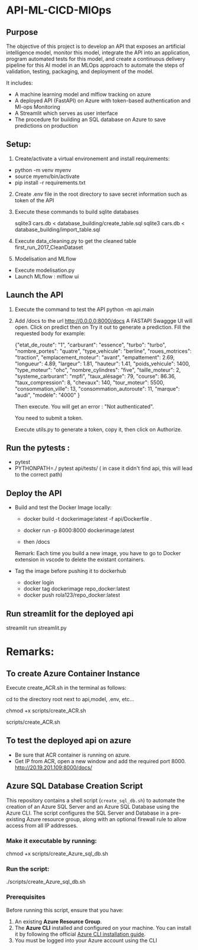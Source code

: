 # API-ML-CICD-MlOps
## Purpose
The objective of this project is to develop an API that exposes an artificial intelligence model, monitor this model, integrate the API into an application, program automated tests for this model, and create a continuous delivery pipeline for this AI model in an MLOps approach to automate the steps of validation, testing, packaging, and deployment of the model.

It includes:

  - A machine learning model and mlflow tracking on azure
  - A deployed API (FastAPI) on Azure with token-based authentication and Ml-ops Monitoring 
  - A Streamlit which serves as user interface
  - The procedure for building an SQL database on Azure to save predictions on production

## Setup:
1. Create/activate a virtual environement and install requirements:

  - python -m venv myenv
  - source myenv/bin/activate
  - pip install -r requirements.txt
2. Create .env file in the root directory to save secret information such as token of the API

3. Execute these commands to build sqlite databases

    sqlite3 cars.db < database_building/create_table.sql
    sqlite3 cars.db  < database_building/import_table.sql
4. Execute data_cleaning.py to get the cleaned table first_run_2017_CleanDataset

5. Modelisation and MLflow

  - Execute modelisation.py 
  - Launch MLflow : mlflow ui


## Launch the API
1. Execute the command to test the API 
    python -m api.main
2. Add /docs to the url
    http://0.0.0.0:8000/docs
  A FASTAPI Swaggge UI will open. Click on predict then on Try it out to generate a prediction. Fill the requested body for example:

      {"etat_de_route": "1",
      "carburant": "essence",
      "turbo": "turbo",
      "nombre_portes": "quatre",
      "type_vehicule": "berline",
      "roues_motrices": "traction",
      "emplacement_moteur": "avant",
      "empattement": 2.69,
      "longueur": 4.89,
      "largeur": 1.81,
      "hauteur": 1.41,
      "poids_vehicule": 1400,
      "type_moteur": "ohc",
      "nombre_cylindres": "five",
      "taille_moteur": 2,
      "systeme_carburant": "mpfi",
      "taux_alésage": 79,
      "course": 86.36,
      "taux_compression": 8,
      "chevaux": 140,
      "tour_moteur": 5500,
      "consommation_ville": 13,
      "consommation_autoroute": 11,
      "marque": "audi",
      "modèle": "4000"
    }

    Then execute. You will get an error : "Not authenticated". 
    
    You need to submit a token.

    Execute utils.py to generate a token, copy it, then click on Authorize.

## Run the pytests : 
  - pytest
  - PYTHONPATH=./ pytest api/tests/           ( in case it didn't find api, this will lead to the correct path)

## Deploy the API
  - Build and test the Docker Image locally: 

    - docker build -t dockerimage:latest -f api/Dockerfile .

    - docker run -p 8000:8000 dockerimage:latest

    - then /docs

    Remark: Each time you build a new image, you have to go to Docker extension in vscode to delete the existant containers.

  - Tag the image before pushing it to dockerhub
    - docker login
    - docker tag dockerimage repo_docker:latest
    - docker push rola123/repo_docker:latest

## Run streamlit for the deployed api
streamlit run streamlit.py

# Remarks:
## To create Azure Container Instance
Execute create_ACR.sh in the terminal as follows:

  cd to the directory root next to api,model, .env, etc...

  chmod +x scripts/create_ACR.sh

  scripts/create_ACR.sh

## To test the deployed api on azure
- Be sure that ACR container is running on azure.
- Get IP from ACR, open a new window and add the required port 8000.
     http://20.19.201.109:8000/docs/


## Azure SQL Database Creation Script

This repository contains a shell script (`create_sql_db.sh`) to automate the creation of an Azure SQL Server and an Azure SQL Database using the Azure CLI. The script configures the SQL Server and Database in a pre-existing Azure resource group, along with an optional firewall rule to allow access from all IP addresses.
### Make it executable by running:     
  chmod +x scripts/create_Azure_sql_db.sh
### Run the script:                   
  ./scripts/create_Azure_sql_db.sh

### Prerequisites

Before running this script, ensure that you have:

1. An existing **Azure Resource Group**.
2. The **Azure CLI** installed and configured on your machine. You can install it by following the official [Azure CLI installation guide](https://docs.microsoft.com/en-us/cli/azure/install-azure-cli).
3. You must be logged into your Azure account using the CLI



